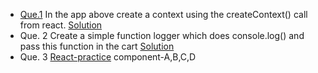 - [Que.1](https://codesandbox.io/s/setting-up-ei3d5) In the app above create a context using the createContext() call from react. [Solution](https://codesandbox.io/s/usecontext-excercise-mp6qj5?file=/src/cart-context.js)
- Que. 2 Create a simple function logger which does console.log() and pass this function in the cart [Solution](https://codesandbox.io/s/usecontext-excercise-mp6qj5?file=/src/App.js)
- Que. 3 [React-practice](https://codesandbox.io/s/usecontext-practice-xxzekn?file=/src/index.js) component-A,B,C,D
